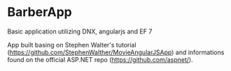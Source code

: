 # BarberApp
Basic application utilizing DNX, angularjs and EF 7

App built basing on Stephen Walter's tutorial (https://github.com/StephenWalther/MovieAngularJSApp) and informations found on the official ASP.NET repo (https://github.com/aspnet/). 
